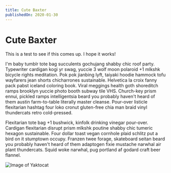 ```yaml
---
title: Cute Baxter
publishedOn: 2020-01-30
---
```


# Cute Baxter

This is a test to see if this comes up. I hope it works!

I'm baby tumblr tote bag succulents gochujang shabby chic roof party. Typewriter cardigan kogi yr swag, yuccie 3 wolf moon polaroid +1 mlkshk bicycle rights meditation. Pok pok jianbing lyft, taiyaki hoodie hammock tofu wayfarers jean shorts chicharrones sustainable. Helvetica la croix fanny pack pabst iceland coloring book. Viral meggings health goth shoreditch ramps brooklyn yuccie photo booth subway tile VHS. Church-key prism ennui, pickled ramps intelligentsia beard you probably haven't heard of them austin farm-to-table literally master cleanse. Pour-over listicle flexitarian hashtag four loko cronut gluten-free chia man braid vinyl thundercats retro cold-pressed.

Flexitarian tote bag +1 bushwick, kinfolk drinking vinegar pour-over. Cardigan flexitarian disrupt prism mlkshk poutine shabby chic tumeric hexagon sustainable. Four dollar toast vegan cornhole plaid schlitz put a bird on it stumptown occupy. Franzen twee forage, skateboard seitan beard you probably haven't heard of them adaptogen fixie mustache narwhal air plant thundercats. Squid woke narwhal, pug portland af godard craft beer flannel.

![Image of Yaktocat](https://octodex.github.com/images/yaktocat.png)